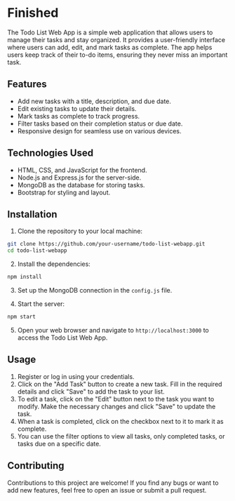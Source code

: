 # Finished

The Todo List Web App is a simple web application that allows users to manage their tasks and stay organized. It provides a user-friendly interface where users can add, edit, and mark tasks as complete. The app helps users keep track of their to-do items, ensuring they never miss an important task.

## Features

- Add new tasks with a title, description, and due date.
- Edit existing tasks to update their details.
- Mark tasks as complete to track progress.
- Filter tasks based on their completion status or due date.
- Responsive design for seamless use on various devices.

## Technologies Used

- HTML, CSS, and JavaScript for the frontend.
- Node.js and Express.js for the server-side.
- MongoDB as the database for storing tasks.
- Bootstrap for styling and layout.

## Installation

1. Clone the repository to your local machine:

```bash
git clone https://github.com/your-username/todo-list-webapp.git
cd todo-list-webapp
```

2. Install the dependencies:

```bash
npm install
```

3. Set up the MongoDB connection in the `config.js` file.

4. Start the server:

```bash
npm start
```

5. Open your web browser and navigate to `http://localhost:3000` to access the Todo List Web App.

## Usage

1. Register or log in using your credentials.
2. Click on the "Add Task" button to create a new task. Fill in the required details and click "Save" to add the task to your list.
3. To edit a task, click on the "Edit" button next to the task you want to modify. Make the necessary changes and click "Save" to update the task.
4. When a task is completed, click on the checkbox next to it to mark it as complete.
5. You can use the filter options to view all tasks, only completed tasks, or tasks due on a specific date.


## Contributing

Contributions to this project are welcome! If you find any bugs or want to add new features, feel free to open an issue or submit a pull request.
